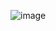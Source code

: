 
![image](https://github.com/serzhserzh/test_task/assets/71644756/db7de518-1c3a-4759-92af-3bf17943ca6a)
